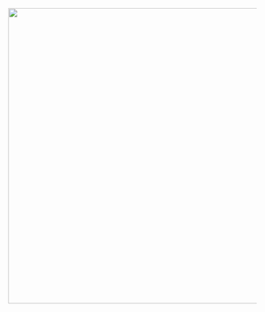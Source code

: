 <img src="https://user-images.githubusercontent.com/13215013/223336815-9bad3b2e-4090-430f-8357-6c41eba1ad74.png" data-canonical-src="https://user-images.githubusercontent.com/13215013/223336815-9bad3b2e-4090-430f-8357-6c41eba1ad74.png" width="600" />
